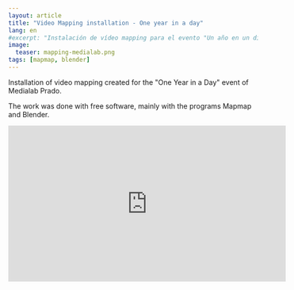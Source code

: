 ```yaml
---
layout: article
title: "Video Mapping installation - One year in a day"
lang: en
#excerpt: "Instalación de vídeo mapping para el evento "Un año en un día" de Medialab Prado."
image:
  teaser: mapping-medialab.png
tags: [mapmap, blender]
---
```

<p>
Installation of video mapping created for the "One Year in a Day" event of Medialab Prado.
</p>
<p>
The work was done with free software, mainly with the programs Mapmap and Blender.
</p>
<iframe width="560" height="315" src="https://www.youtube.com/embed/BOlTUfJRYFo" frameborder="0" allowfullscreen></iframe>